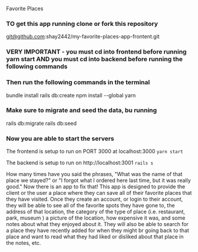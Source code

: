 Favorite Places
### TO get this app running clone or fork this repository

git@github.com:shay2442/my-favorite-places-app-frontent.git

### VERY IMPORTANT - you must cd into frontend before running yarn start AND you must cd into backend before running the following commands 

### Then run the following commands in the terminal 
bundle install
rails db:create
npm install --global yarn

### Make sure to migrate and seed the data, bu running
rails db:migrate
rails db:seed

### Now you are able to start the servers 
The frontend is setup to run on PORT 3000 at localhost:3000
`yarn start`

The backend is setup to run on http://localhost:3001
`rails s`

How many times have you said the phrases, "What was the name of that place we stayed?" or "I forgot what I ordered here last time, but it was really good." Now there is an app to fix that! This app is designed to provide the client or the user a place where they can save all of their favorite places that they have visited. Once they create an account, or login to their account, they will be able to see all of the favorite spots they have gone to, the address of that location, the category of the type of place (i.e. restaurant, park, museum ) a picture of the location, how expensive it was,  and some notes about what they enjoyed about it.  They will also be able to search for a place they have recently added for when they might br going back to that place and want to read what they had liked or disliked about that place in the notes, etc.  
